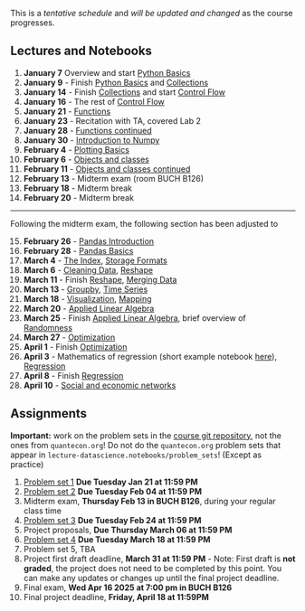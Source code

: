 This is a *tentative schedule* and *will be updated and changed* as the course progresses.

## Lectures and Notebooks
1. **January 7** Overview and start [Python Basics](https://datascience.quantecon.org/python_fundamentals/basics.html)
2. **January 9** - Finish [Python Basics](https://datascience.quantecon.org/python_fundamentals/basics.html) and [Collections](https://datascience.quantecon.org/python_fundamentals/collections.html)
3. **January 14** - Finish [Collections](https://datascience.quantecon.org/python_fundamentals/collections.html) and start [Control Flow](https://datascience.quantecon.org/python_fundamentals/control_flow.html)
4. **January 16** - The rest of [Control Flow](https://datascience.quantecon.org/python_fundamentals/control_flow.html)
5. **January 21** - [Functions](https://datascience.quantecon.org/python_fundamentals/functions.html)
6. **January 23** - Recitation with TA, covered Lab 2
7. **January 28** - [Functions continued](https://datascience.quantecon.org/python_fundamentals/functions.html)
8. **January 30** - [Introduction to Numpy](https://datascience.quantecon.org/scientific/numpy_arrays.html)
9.  **February 4** - [Plotting Basics](https://datascience.quantecon.org/scientific/plotting.html)
10. **February 6** - [Objects and classes](./extra/objects-and-classes.ipynb)
11. **February 11** - [Objects and classes continued](./extra/objects-and-classes.ipynb)
12. **February 13** - Midterm exam (room BUCH B126)
13. **February 18** - Midterm break
14. **February 20** - Midterm break
--------------------------------------------------------------------------------------------------------------------------
Following the midterm exam, the following section has been adjusted to 

15. **February 26** - [Pandas Introduction](https://datascience.quantecon.org/pandas/intro.html)
16. **February 28** - [Pandas Basics](https://datascience.quantecon.org/pandas/basics.html)
17. **March 4** -  [The Index](https://datascience.quantecon.org/pandas/the_index.html), [Storage Formats](https://datascience.quantecon.org/pandas/storage_formats.html)
18. **March 6** - [Cleaning Data](https://datascience.quantecon.org/pandas/data_clean.html), [Reshape](https://datascience.quantecon.org/pandas/reshape.html)
19. **March 11** - Finish [Reshape](https://datascience.quantecon.org/tools/matplotlib.html), [Merging Data](https://datascience.quantecon.org/pandas/merge.html)
20. **March 13** - [Groupby](https://datascience.quantecon.org/pandas/groupby.html), [Time Series](https://datascience.quantecon.org/pandas/timeseries.html)
21. **March 18** - [Visualization](https://datascience.quantecon.org/tools/matplotlib.html), [Mapping](https://datascience.quantecon.org/tools/maps.html)
22. **March 20** - [Applied Linear Algebra](https://datascience.quantecon.org/scientific/applied_linalg.html)
23. **March 25** - Finish [Applied Linear Algebra](https://datascience.quantecon.org/scientific/applied_linalg.html), brief overview of [Randomness](https://datascience.quantecon.org/numpy/randomness.html)
24. **March 27** - [Optimization](https://datascience.quantecon.org/scientific/optimization.html)
25. **April 1** - Finish [Optimization](https://datascience.quantecon.org/scientific/optimization.html)
26. **April 3** - Mathematics of regression (short example notebook [here](./extra/optimization_example_regression.ipynb)), [Regression](https://datascience.quantecon.org/tools/regression.html)
27. **April 8** - Finish [Regression](https://datascience.quantecon.org/tools/regression.html)
28. **April 10** - [Social and economic networks](https://datascience.quantecon.org/applications/networks.html)

## Assignments
**Important:** work on the problem sets in the [course git repository](https://github.com/ubcecon/ECON323_2025_Spring/tree/master/problem_sets), not the ones from `quantecon.org`! Do not do the `quantecon.org` problem sets that appear in `lecture-datascience.notebooks/problem_sets`! (Except as practice)
1. [Problem set 1](./problem_sets/problem_set_1.ipynb) **Due Tuesday Jan 21 at 11:59 PM**
2. [Problem set 2](./problem_sets/problem_set_2.ipynb) **Due Tuesday Feb 04 at 11:59 PM**
3. Midterm exam, **Thursday Feb 13 in BUCH B126**, during your regular class time
4. [Problem set 3](./problem_sets/problem_set_3.ipynb) **Due Tuesday Feb 24 at 11:59 PM**
5. Project proposals, **Due Thursday March 06 at 11:59 PM**
6. [Problem set 4](./problem_sets/problem_set_4.ipynb) **Due Tuesday March 18 at 11:59 PM**
7. Problem set 5, TBA
8. Project first draft deadline, **March 31 at 11:59 PM** - Note: First draft is **not graded**, the project does not need to be completed by this point. You can make any updates or changes up until the final project deadline.
9. Final exam, **Wed Apr 16 2025 at 7:00 pm in BUCH B126**
10. Final project deadline, **Friday, April 18 at 11:59PM**
